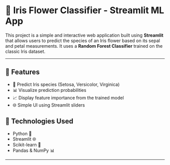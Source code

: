 # 🌼 Iris Flower Classifier - Streamlit ML App

This project is a simple and interactive web application built using **Streamlit** that allows users to predict the species of an Iris flower based on its sepal and petal measurements. It uses a **Random Forest Classifier** trained on the classic Iris dataset.

---

## 📌 Features

- 🎯 Predict Iris species (Setosa, Versicolor, Virginica)
- 📊 Visualize prediction probabilities
- 📈 Display feature importance from the trained model
- 🌐 Simple UI using Streamlit sliders


## 🔧 Technologies Used

- Python 🐍
- Streamlit 🌐
- Scikit-learn 🎯
- Pandas & NumPy 📊

---
